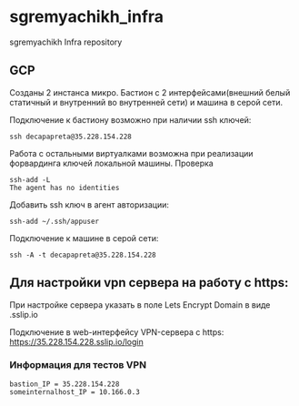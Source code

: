 # sgremyachikh_infra
sgremyachikh Infra repository

## GCP

Созданы 2 инстанса микро.
Бастион с 2 интерфейсами(внешний белый статичный и внутренний во внутренней сети) и машина в серой сети.

Подключение к бастиону возможно при наличии ssh ключей:

```
ssh decapapreta@35.228.154.228
```
Работа с остальными виртуалками возможна при реализации форвардинга ключей локальной машины.
Проверка
```
ssh-add -L
The agent has no identities
```
Добавить ssh ключ в агент авторизации:
```
ssh-add ~/.ssh/appuser
```

Подключение к машине в серой сети:
```
ssh -A -t decapapreta@35.228.154.228
```
## Для настройки vpn сервера на работу с https:
При настройке сервера указать в поле Lets Encrypt Domain в виде <ip>.sslip.io

Подключение в web-интерфейсу VPN-сервера с https:
https://35.228.154.228.sslip.io/login


### Информация для тестов VPN

```
bastion_IP = 35.228.154.228
someinternalhost_IP = 10.166.0.3
```

